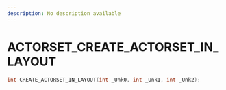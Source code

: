 ```yaml
---
description: No description available 
---
```


# ACTORSET\_CREATE_ACTORSET_IN_LAYOUT

```cpp
int CREATE_ACTORSET_IN_LAYOUT(int _Unk0, int _Unk1, int _Unk2);
```